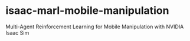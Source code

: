 # isaac-marl-mobile-manipulation
Multi-Agent Reinforcement Learning for Mobile Manipulation with NVIDIA Isaac Sim
